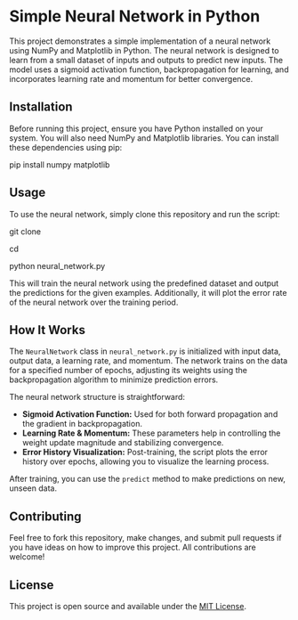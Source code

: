 # Simple Neural Network in Python

This project demonstrates a simple implementation of a neural network using NumPy and Matplotlib in Python. The neural network is designed to learn from a small dataset of inputs and outputs to predict new inputs. The model uses a sigmoid activation function, backpropagation for learning, and incorporates learning rate and momentum for better convergence.

## Installation

Before running this project, ensure you have Python installed on your system. You will also need NumPy and Matplotlib libraries. You can install these dependencies using pip:

pip install numpy matplotlib


## Usage

To use the neural network, simply clone this repository and run the script:

git clone <repository-url>

cd <repository-directory>

python neural_network.py


This will train the neural network using the predefined dataset and output the predictions for the given examples. Additionally, it will plot the error rate of the neural network over the training period.

## How It Works

The `NeuralNetwork` class in `neural_network.py` is initialized with input data, output data, a learning rate, and momentum. The network trains on the data for a specified number of epochs, adjusting its weights using the backpropagation algorithm to minimize prediction errors.

The neural network structure is straightforward:
- **Sigmoid Activation Function:** Used for both forward propagation and the gradient in backpropagation.
- **Learning Rate & Momentum:** These parameters help in controlling the weight update magnitude and stabilizing convergence.
- **Error History Visualization:** Post-training, the script plots the error history over epochs, allowing you to visualize the learning process.

After training, you can use the `predict` method to make predictions on new, unseen data.

## Contributing

Feel free to fork this repository, make changes, and submit pull requests if you have ideas on how to improve this project. All contributions are welcome!

## License

This project is open source and available under the [MIT License](LICENSE).
